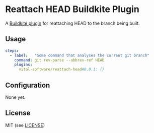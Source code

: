 # Reattach HEAD Buildkite Plugin

A [Buildkite plugin](https://buildkite.com/docs/agent/v3/plugins) for
reattaching HEAD to the branch being built.

## Usage

```yaml
steps:
  - label:   "Some command that analyses the current git branch"
    command: git rev-parse --abbrev-ref HEAD
    plugins:
      vital-software/reattach-head#0.0.1: {}
```

## Configuration

None yet.

## License

MIT (see [LICENSE](LICENSE))
